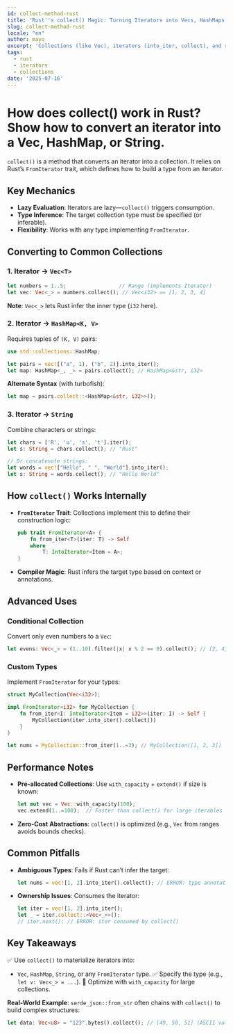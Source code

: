 ```yaml
---
id: collect-method-rust
title: 'Rust''s collect() Magic: Turning Iterators into Vecs, HashMaps, and Strings!'
slug: collect-method-rust
locale: "en"
author: mayo
excerpt: 'Collections (like Vec), iterators (into_iter, collect), and related concepts'
tags:
  - rust
  - iterators
  - collections
date: '2025-07-16'
---
```


# How does collect() work in Rust? Show how to convert an iterator into a Vec, HashMap, or String.

`collect()` is a method that converts an iterator into a collection. It relies on Rust’s `FromIterator` trait, which defines how to build a type from an iterator.

## Key Mechanics

- **Lazy Evaluation**: Iterators are lazy—`collect()` triggers consumption.
- **Type Inference**: The target collection type must be specified (or inferable).
- **Flexibility**: Works with any type implementing `FromIterator`.

## Converting to Common Collections

### 1. Iterator → `Vec<T>`

```rust
let numbers = 1..5;                 // Range (implements Iterator)
let vec: Vec<_> = numbers.collect(); // Vec<i32> == [1, 2, 3, 4]
```

**Note**: `Vec<_>` lets Rust infer the inner type (`i32` here).

### 2. Iterator → `HashMap<K, V>`

Requires tuples of `(K, V)` pairs:
```rust
use std::collections::HashMap;

let pairs = vec![("a", 1), ("b", 2)].into_iter();
let map: HashMap<_, _> = pairs.collect(); // HashMap<&str, i32>
```

**Alternate Syntax** (with turbofish):
```rust
let map = pairs.collect::<HashMap<&str, i32>>();
```

### 3. Iterator → `String`

Combine characters or strings:
```rust
let chars = ['R', 'u', 's', 't'].iter();
let s: String = chars.collect(); // "Rust"

// Or concatenate strings:
let words = vec!["Hello", " ", "World"].into_iter();
let s: String = words.collect(); // "Hello World"
```

## How `collect()` Works Internally

- **`FromIterator` Trait**:
  Collections implement this to define their construction logic:
  ```rust
  pub trait FromIterator<A> {
      fn from_iter<T>(iter: T) -> Self
      where
          T: IntoIterator<Item = A>;
  }
  ```

- **Compiler Magic**: Rust infers the target type based on context or annotations.

## Advanced Uses

### Conditional Collection

Convert only even numbers to a `Vec`:
```rust
let evens: Vec<_> = (1..10).filter(|x| x % 2 == 0).collect(); // [2, 4, 6, 8]
```

### Custom Types

Implement `FromIterator` for your types:
```rust
struct MyCollection(Vec<i32>);

impl FromIterator<i32> for MyCollection {
    fn from_iter<I: IntoIterator<Item = i32>>(iter: I) -> Self {
        MyCollection(iter.into_iter().collect())
    }
}

let nums = MyCollection::from_iter(1..=3); // MyCollection([1, 2, 3])
```

## Performance Notes

- **Pre-allocated Collections**: Use `with_capacity` + `extend()` if size is known:
  ```rust
  let mut vec = Vec::with_capacity(100);
  vec.extend(1..=100);  // Faster than collect() for large iterables
  ```

- **Zero-Cost Abstractions**: `collect()` is optimized (e.g., `Vec` from ranges avoids bounds checks).

## Common Pitfalls

- **Ambiguous Types**:
  Fails if Rust can’t infer the target:
  ```rust
  let nums = vec![1, 2].into_iter().collect(); // ERROR: type annotations needed
  ```

- **Ownership Issues**:
  Consumes the iterator:
  ```rust
  let iter = vec![1, 2].into_iter();
  let _ = iter.collect::<Vec<_>>();
  // iter.next(); // ERROR: iter consumed by collect()
  ```

## Key Takeaways

✅ Use `collect()` to materialize iterators into:
- `Vec`, `HashMap`, `String`, or any `FromIterator` type.
✅ Specify the type (e.g., `let v: Vec<_> = ...`).
🚀 Optimize with `with_capacity` for large collections.

**Real-World Example**:
`serde_json::from_str` often chains with `collect()` to build complex structures:
```rust
let data: Vec<u8> = "123".bytes().collect(); // [49, 50, 51] (ASCII values)
```
